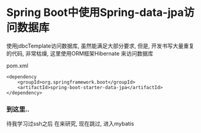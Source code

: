 # Spring Boot中使用Spring-data-jpa访问数据库

使用jdbcTemplate访问数据库, 虽然能满足大部分要求, 但是, 开发书写大量重复的代码, 非常枯燥, 这里使用ORM框架Hibernate 来访问数据库   

pom.xml
```
<dependency
    <groupId>org.springframework.boot</groupId>
    <artifactId>spring-boot-starter-data-jpa</artifactId>
</dependency>
```

### 到这里..
待我学习过ssh之后 在来研究, 现在跳过, 进入mybatis